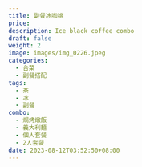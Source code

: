 ```yaml
---
title: 副餐冰咖啡
price:
description: Ice black coffee combo 
draft: false
weight: 2
image: images/img_0226.jpeg
categories:
  - 台菜
  - 副餐搭配
tags:
  - 茶
  - 冰
  - 副餐
combo:
  - 焗烤燉飯
  - 義大利麵
  - 個人套餐
  - 2人套餐
date: 2023-08-12T03:52:50+08:00
---
```


